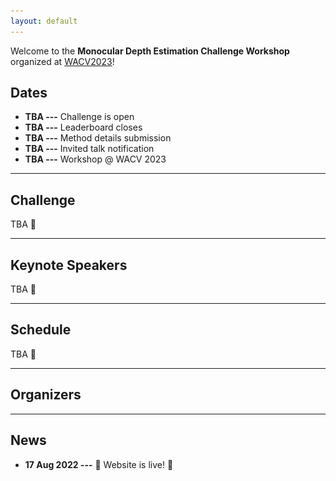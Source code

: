 ```yaml
---
layout: default
---
```


Welcome to the **Monocular Depth Estimation Challenge Workshop** organized at [WACV2023](https://wacv2023.thecvf.com)!

## Dates
- **TBA ---** Challenge is open
- **TBA ---** Leaderboard closes
- **TBA ---** Method details submission
- **TBA ---** Invited talk notification
- **TBA ---** Workshop @ WACV 2023

---

## Challenge
TBA :calendar:

---

## Keynote Speakers
TBA :calendar:

---

## Schedule
TBA :calendar:

---

## Organizers

[//]: # (<figure>)

[//]: # (    <a href="https://www.surrey.ac.uk/people/jaime-spencer-martin"> )

[//]: # (    <img class="author" src="assets/imgs/jaime_spencer.jpg" alt="Jaime Spencer"/></a>)

[//]: # (    <b><br><a href="https://www.surrey.ac.uk/people/jaime-spencer-martin">Jaime Spencer</a>)

[//]: # (    <br>Research Fellow <br>University of Surrey</b>)

[//]: # (</figure>)

[//]: # (<figure> )

[//]: # (    <a href="https://research.aston.ac.uk/en/persons/stella-qian"> )

[//]: # (    <img class="author" src="assets/imgs/stella_qian.png" alt="Stella Quian"/></a>)

[//]: # (    <b><br><a href="https://research.aston.ac.uk/en/persons/stella-qian">Stella Qian</a>)

[//]: # (    <br>Research Fellow <br>Aston University</b>)

[//]: # (</figure>)

[//]: # ()
[//]: # (<figure> )

[//]: # (    <a href="https://www.amazon.science/author/chris-russell?0000016e-4318-de2e-a76e-cfdfa9700000-page=2"> )

[//]: # (    <img class="author" src="assets/imgs/chris_russell.jpeg" alt="Chris Russell"/></a>)

[//]: # (    <b><br><a href="https://www.amazon.science/author/chris-russell?0000016e-4318-de2e-a76e-cfdfa9700000-page=2">Chris Russell</a>)

[//]: # (    <br>Senior Applied Scientist <br>Amazon</b>)

[//]: # (</figure>)

[//]: # ()
[//]: # (<figure> )

[//]: # (    <a href="http://personal.ee.surrey.ac.uk/Personal/S.Hadfield/biography.html"> )

[//]: # (    <img class="author" src="assets/imgs/simon_hadfield.png" alt="Simon Hadfield"/></a>)

[//]: # (    <b><br><a href="http://personal.ee.surrey.ac.uk/Personal/S.Hadfield/biography.html">Simon Hadfield</a>)

[//]: # (    <br>Senior Lecturer <br>University of Surrey</b>)

[//]: # (</figure>)

[//]: # ()
[//]: # (<figure> )

[//]: # (    <a href="https://www.southampton.ac.uk/people/5wzxpy/doctor-erich-graf"> )

[//]: # (    <img class="author" src="assets/imgs/erich_graf.jpeg" alt="Erich Graf"/></a>)

[//]: # (    <b><br><a href="https://www.southampton.ac.uk/people/5wzxpy/doctor-erich-graf">Erich Graf</a>)

[//]: # (    <br>Associate Professor <br>University of Southampton</b>)

[//]: # (</figure>)

[//]: # ()
[//]: # (<figure> )

[//]: # (    <a href="https://research.aston.ac.uk/en/persons/andrew-schofield"> )

[//]: # (    <img class="author" src="assets/imgs/andrew_schofield.png" alt="Andrew Schofield"/></a>)

[//]: # (    <b><br><a href="https://research.aston.ac.uk/en/persons/andrew-schofield">Andrew Schofield</a>)

[//]: # (    <br>Professor <br>Aston University</b>)

[//]: # (</figure>)

[//]: # ()
[//]: # (<figure class="figblock"> )

[//]: # (    <a href="http://personal.ee.surrey.ac.uk/Personal/R.Bowden/"> )

[//]: # (    <img class="author" src="assets/imgs/richard_bowden.png" alt="Richard Bowden"/></a>)

[//]: # (    <b><br><a href="http://personal.ee.surrey.ac.uk/Personal/R.Bowden/">Richard Bowden</a>)

[//]: # (    <br>Professor <br>University of Surrey</b>)

[//]: # (</figure>)

---

## News
- **17 Aug 2022 ---** :tada: Website is live! :tada:
